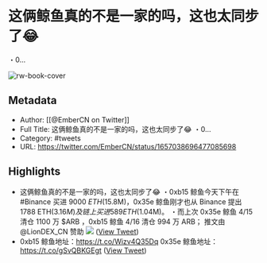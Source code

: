 # 这俩鲸鱼真的不是一家的吗，这也太同步了😂
・0...

![rw-book-cover](https://pbs.twimg.com/profile_images/1538063339917430784/-XWBxDFr.jpg)

## Metadata
- Author: [[@EmberCN on Twitter]]
- Full Title: 这俩鲸鱼真的不是一家的吗，这也太同步了😂
・0...
- Category: #tweets
- URL: https://twitter.com/EmberCN/status/1657038696477085698

## Highlights
- 这俩鲸鱼真的不是一家的吗，这也太同步了😂
  ・0xb15 鲸鱼今天下午在 #Binance 买进 9000 $ETH($15.8M)，0x35e 鲸鱼刚才也从 Binance 提出 1788 ETH($3.16M) 及链上买进 589 ETH($1.04M)。
  ・而上次 0x35e 鲸鱼 4/15 清仓 1100 万 $ARB ，0xb15 鲸鱼 4/16 清仓 994 万 ARB；
  推文由 @LionDEX_CN 赞助 
  ![](https://pbs.twimg.com/media/Fv77R_PWYAAv-9O.jpg) ([View Tweet](https://twitter.com/EmberCN/status/1657038696477085698))
- 0xb15 鲸鱼地址：https://t.co/Wizv4Q35Dq
  0x35e 鲸鱼地址：https://t.co/gSvQBKGEgt ([View Tweet](https://twitter.com/EmberCN/status/1657038708036517888))
